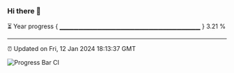 ### Hi there 👋

⏳ Year progress { ▁▁▁▁▁▁▁▁▁▁▁▁▁▁▁▁▁▁▁▁▁▁▁▁▁▁▁▁▁▁ } 3.21 %

---

⏰ Updated on Fri, 12 Jan 2024 18:13:37 GMT

![Progress Bar CI](https://github.com/liununu/liununu/workflows/Progress%20Bar%20CI/badge.svg)
